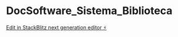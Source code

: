 # DocSoftware_Sistema_Biblioteca

[Edit in StackBlitz next generation editor ⚡️](https://stackblitz.com/~/github.com/isachiocheta/DocSoftware_Sistema_Biblioteca)